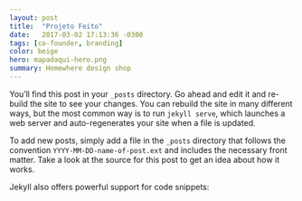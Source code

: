 ```yaml
---
layout: post
title:  "Projeto Feito"
date:   2017-03-02 17:13:36 -0300
tags: [co-founder, branding]
color: beige
hero: mapadaqui-hero.png
summary: Homewhere design shop
---
```

You’ll find this post in your `_posts` directory. Go ahead and edit it and re-build the site to see your changes. You can rebuild the site in many different ways, but the most common way is to run `jekyll serve`, which launches a web server and auto-regenerates your site when a file is updated.

To add new posts, simply add a file in the `_posts` directory that follows the convention `YYYY-MM-DD-name-of-post.ext` and includes the necessary front matter. Take a look at the source for this post to get an idea about how it works.

Jekyll also offers powerful support for code snippets:
